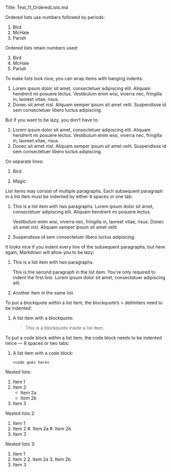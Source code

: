 ﻿Title: Test_11_OrderedLists.md

Ordered lists use numbers followed by periods:

1.  Bird
2.  McHale
3.  Parish

Ordered lists retain numbers used:

3.  Bird
2.  McHale
1.  Parish

To make lists look nice, you can wrap items with hanging indents:

1.  Lorem ipsum dolor sit amet, consectetuer adipiscing elit.
    Aliquam hendrerit mi posuere lectus. Vestibulum enim wisi,
    viverra nec, fringilla in, laoreet vitae, risus.
2.  Donec sit amet nisl. Aliquam semper ipsum sit amet velit.
    Suspendisse id sem consectetuer libero luctus adipiscing.

But if you want to be lazy, you don’t have to:

1.  Lorem ipsum dolor sit amet, consectetuer adipiscing elit.
Aliquam hendrerit mi posuere lectus. Vestibulum enim wisi,
viverra nec, fringilla in, laoreet vitae, risus.
2.  Donec sit amet nisl. Aliquam semper ipsum sit amet velit.
Suspendisse id sem consectetuer libero luctus adipiscing.

On separate lines:

1.  Bird

2.  Magic

List items may consist of multiple paragraphs. Each subsequent paragraph in a list item must be indented by either 4 spaces or one tab:

1.  This is a list item with two paragraphs. Lorem ipsum dolor
    sit amet, consectetuer adipiscing elit. Aliquam hendrerit
    mi posuere lectus.

    Vestibulum enim wisi, viverra nec, fringilla in, laoreet
    vitae, risus. Donec sit amet nisl. Aliquam semper ipsum
    sit amet velit.

2.  Suspendisse id sem consectetuer libero luctus adipiscing.

It looks nice if you indent every line of the subsequent paragraphs, but here again, Markdown will allow you to be lazy:

1.  This is a list item with two paragraphs.

    This is the second paragraph in the list item. You're
only required to indent the first line. Lorem ipsum dolor
sit amet, consectetuer adipiscing elit.

2.  Another item in the same list.

To put a blockquote within a list item, the blockquote’s > delimiters need to be indented:

1.  A list item with a blockquote:

    > This is a blockquote
    > inside a list item.

To put a code block within a list item, the code block needs to be indented twice — 8 spaces or two tabs:

1.  A list item with a code block:

        <code goes here>

Nested lists:

1. Item 1
2. Item 2
	- Item 2a
	- Item 2b
3. Item 3

Nested lists 2:

1. Item 1
2. Item 2
	#. Item 2a
	#. Item 2b
3. Item 3

Nested lists 3:

1. Item 1
2. Item 2
	2. Item 2a
	3. Item 2b
3. Item 3
